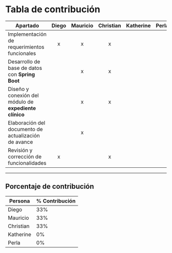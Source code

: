 
# Tabla de contribución

| Apartado                                                    | Diego | Mauricio | Christian | Katherine | Perla |
|-------------------------------------------------------------|:-----:|:--------:|:---------:|:---------:|:-----:|
| Implementación de requerimientos funcionales                |   x   |    x     |     x     |           |       |
| Desarrollo de base de datos con **Spring Boot**              |       |    x     |     x     |           |       |
| Diseño y conexión del módulo de **expediente clínico**       |       |    x     |     x     |           |       |
| Elaboración del documento de actualización de avance         |     |    x     |           |           |       |
| Revisión y corrección de funcionalidades                     |   x   |          |     x     |           |       |


---

## Porcentaje de contribución

| Persona    | % Contribución |
|------------|----------------|
| Diego      |33%                |
| Mauricio   |   33%             |
| Christian  |      33%          |
| Katherine  |    0%           |
| Perla      |      0%          |
